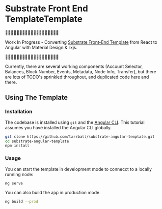 # Substrate Front End TemplateTemplate

🚧🚧🚧🚧🚧🚧🚧🚧🚧🚧🚧🚧🚧🚧🚧🚧🚧🚧🚧

Work In Progress - Converting [Substrate Front-End Template](https://github.com/substrate-developer-hub/substrate-front-end-template) from React to Angular with Material Design & rxjs.

🚧🚧🚧🚧🚧🚧🚧🚧🚧🚧🚧🚧🚧🚧🚧🚧🚧🚧🚧

Currently, there are several working components (Account Selector, Balances, Block Number, Events, Metadata, Node Info, Transfer), but there are lots of TODO's sprinkled throughout, and duplicated code here and there.

## Using The Template

### Installation

The codebase is installed using `git` and the [Angular CLI](https://angular.io/cli). This tutorial assumes you have installed the Angular CLI globally.

```sh
git clone https://github.com/tarrball/substrate-angular-template.git
cd substrate-angular-template
npm install
```

### Usage

You can start the template in development mode to connecct to a locally running node:

```sh
ng serve
```

You can also build the app in production mode:

```sh
ng build --prod
```
